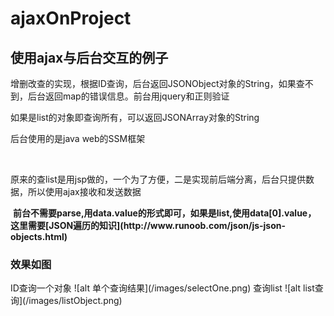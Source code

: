 # ajaxOnProject
<h2>使用ajax与后台交互的例子</h2>
  <p>增删改查的实现，根据ID查询，后台返回JSONObject对象的String，如果查不到，后台返回map的错误信息。前台用jquery和正则验证</p>
  <p>如果是list的对象即查询所有，可以返回JSONArray对象的String</p>
  <p>后台使用的是java web的SSM框架</p>
  <p>原来的查list是用jsp做的，一个为了方便，二是实现前后端分离，后台只提供数据，所以使用ajax接收和发送数据</p>
  <strong>前台不需要parse,用data.value的形式即可，如果是list,使用data[0].value，
  这里需要[JSON遍历的知识](http://www.runoob.com/json/js-json-objects.html)</strong>
<h3>效果如图</h3>
ID查询一个对象
![alt 单个查询结果](/images/selectOne.png)
查询list
![alt list查询](/images/listObject.png)

